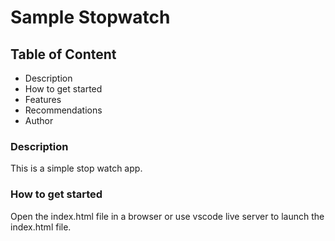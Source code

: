 # Sample Stopwatch

## Table of Content
- Description
- How to get started
- Features
- Recommendations
- Author


### Description
This is a simple stop watch app.


### How to get started
Open the index.html file in a browser or use vscode live server to launch the index.html file.